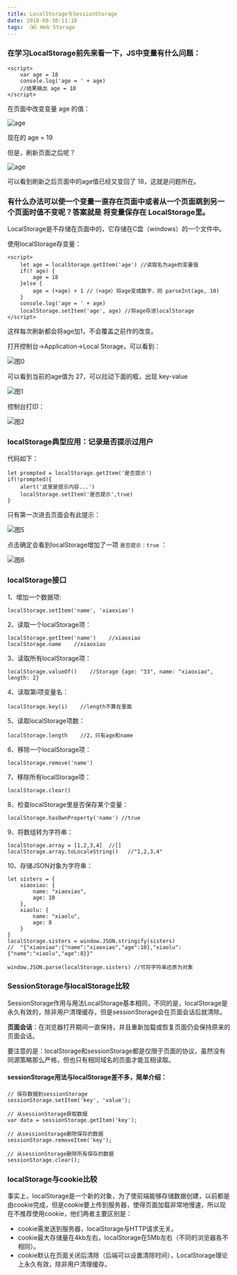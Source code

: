 ```yaml
---
title: LocalStorage与SessionStorage
date: 2018-08-30:11:18
tags: （W）Web Storage
---
```

### 在学习LocalStorage前先来看一下，JS中变量有什么问题：

	<script>
	    var age = 18
	    console.log('age = ' + age)
		//结果输出 age = 18
	</script>

在页面中改变变量 age 的值：

![age](http://p8rplhkt6.bkt.clouddn.com/18-9-11/55819352.jpg)

现在的 age = 19

但是，刷新页面之后呢？

![age](http://p8rplhkt6.bkt.clouddn.com/18-9-11/16450453.jpg)

可以看到刷新之后页面中的age值已经又变回了 18，这就是问题所在。

### 有什么办法可以使一个变量一直存在页面中或者从一个页面跳到另一个页面时值不变呢？答案就是 将变量保存在 LocalStorage里。

LocalStorage是不存储在页面中的，它存储在C盘（windows）的一个文件中。 

使用localStorage存变量：

	<script>
	    let age = localStorage.getItem('age') //读取名为age的变量值
	    if(! age) {
	        age = 18
	    }else {
	        age = (+age) + 1 //（+age）将age变成数字，同 parseInt(age, 10)
	    }
	    console.log('age = ' + age)
	    localStorage.setItem('age', age) //将age存进localStorage
	</script>

这样每次刷新都会将age加1，不会覆盖之前作的改变。

打开控制台->Application->Local Storage，可以看到：

![图0](https://ws1.sinaimg.cn/large/d826ea31ly1fx9r4zw6osj20ki06xt8x.jpg)

可以看到当前的age值为 27，可以拉动下面的框，出现 key-value

![图1](http://p8rplhkt6.bkt.clouddn.com/18-9-11/13943624.jpg)

控制台打印：

![图2](https://ws1.sinaimg.cn/large/d826ea31ly1fx9r2960l0j208y0490sl.jpg)

### localStorage典型应用：记录是否提示过用户
代码如下：

	let prompted = localStorage.getItem('是否提示')
    if(!prompted){
        alert('这里是提示内容...')
        localStorage.setItem('是否提示',true)
    }
只有第一次进去页面会有此提示：

![图5](https://ws1.sinaimg.cn/large/d826ea31ly1fx9r68yhbwj20cm03zt8l.jpg)

点击确定会看到localStorage增加了一项 `是否提示：true` ：

![图6](https://ws1.sinaimg.cn/large/d826ea31ly1fx9r28qtbjj20kc04waa4.jpg)


### localStorage接口

1、增加一个数据项: 

	localStorage.setItem('name', 'xiaoxiao')

2、读取一个localStorage项：

	localStorage.getItem('name')    //xiaoxiao
	localStorage.name    //xiaoxiao

3、读取所有localStorage项：

	localStorage.valueOf()    //Storage {age: "33", name: "xiaoxiao", length: 2}

4、读取第i项变量名：

	localStorage.key(i)    //length不算在里面

5、读取localStorage项数：

	localStorage.length    //2，只有age和name

6、移除一个localStorage项：

	localStorage.remove('name')

7、移除所有localStorage项：

	localStorage.clear()

8、检查localStorage里是否保存某个变量：

	localStorage.hasOwnProperty('name') //true

9、将数组转为字符串：

	localStorage.array = [1,2,3,4]  //[]
	localStorage.array.toLocaleString()   //"1,2,3,4"

10、存储JSON对象为字符串：

	let sisters = {
        xiaoxiao: {
            name: "xiaoxiao",
            age: 10
        },
        xiaolu: {
            name: "xiaolu",
            age: 8
        }
    }
	localStorage.sisters = window.JSON.stringify(sisters)
	//	"{"xiaoxiao":{"name":"xiaoxiao","age":10},"xiaolu":{"name":"xiaolu","age":8}}"

	window.JSON.parse(localStorage.sisters) //可将字符串还原为对象

### SessionStorage与localStorage比较

SessionStorage作用与用法LocalStorage基本相同，不同的是，localStorage是永久有效的，除非用户清理缓存，但是sessionStorage会在页面会话后就清除。

**页面会话**：在浏览器打开期间一直保持，并且重新加载或恢复页面仍会保持原来的页面会话。

要注意的是：localStorage和sessionStorage都是仅限于页面的协议，虽然没有同源策略那么严格，但也只有相同域名的页面才能互相读取。

#### sessionStorage用法与localStorage差不多，简单介绍：

	// 保存数据到sessionStorage
	sessionStorage.setItem('key', 'value');
	
	// 从sessionStorage获取数据
	var data = sessionStorage.getItem('key');
	
	// 从sessionStorage删除保存的数据
	sessionStorage.removeItem('key');
	
	// 从sessionStorage删除所有保存的数据
	sessionStorage.clear();

### localStorage与cookie比较

事实上，localStorage是一个新的对象，为了使前端能够存储数据创建，以前都是由cookie完成，但是cookie要上传到服务器，使得页面加载非常地慢速，所以现在不推荐使用cookie，他们两者主要区别是：

+ cookie需发送到服务器，localStorage与HTTP请求无关。
+ cookie最大存储量在4kb左右，localStorage在5Mb左右（不同的浏览器各不相同）。
+ cookie默认在页面关闭后清除（后端可以设置清除时间），LocalStorage理论上永久有效，除非用户清理缓存。
